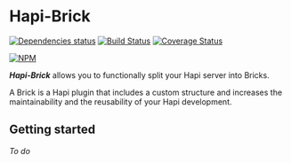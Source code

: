# Hapi-Brick

[![Dependencies status](https://david-dm.org/caligone/hapi-brick.svg)](https://david-dm.org/caligone/hapi-brick)
[![Build Status](https://travis-ci.org/Caligone/hapi-brick.svg?branch=master)](https://travis-ci.org/Caligone/hapi-brick)
[![Coverage Status](https://coveralls.io/repos/github/Caligone/hapi-brick/badge.svg?branch=master)](https://coveralls.io/github/Caligone/hapi-brick?branch=master)

[![NPM](https://nodei.co/npm/hapi-brick.png)](https://nodei.co/npm/hapi-brick)


***Hapi-Brick*** allows you to functionally split your Hapi server into Bricks.

A Brick is a Hapi plugin that includes a custom structure and increases the maintainability and the reusability of your Hapi development.


## Getting started

*To do*
